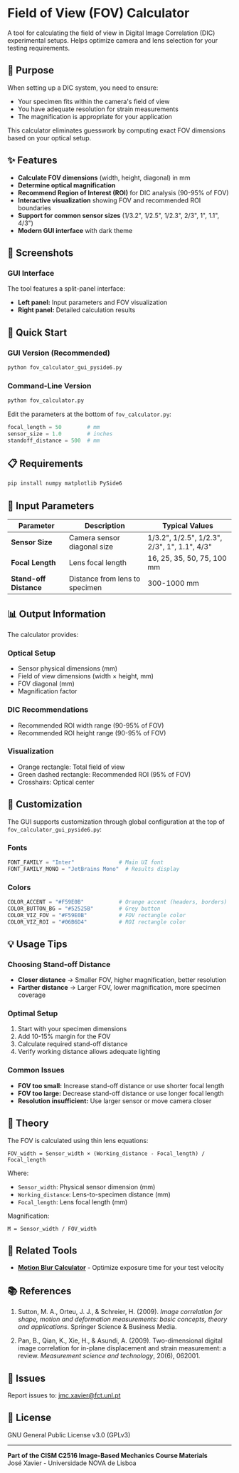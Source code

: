 # Field of View (FOV) Calculator

A tool for calculating the field of view in Digital Image Correlation (DIC) experimental setups. Helps optimize camera and lens selection for your testing requirements.

## 🎯 Purpose

When setting up a DIC system, you need to ensure:
- Your specimen fits within the camera's field of view
- You have adequate resolution for strain measurements
- The magnification is appropriate for your application

This calculator eliminates guesswork by computing exact FOV dimensions based on your optical setup.

## ✨ Features

- **Calculate FOV dimensions** (width, height, diagonal) in mm
- **Determine optical magnification** 
- **Recommend Region of Interest (ROI)** for DIC analysis (90-95% of FOV)
- **Interactive visualization** showing FOV and recommended ROI boundaries
- **Support for common sensor sizes** (1/3.2", 1/2.5", 1/2.3", 2/3", 1", 1.1", 4/3")
- **Modern GUI interface** with dark theme

## 📸 Screenshots

### GUI Interface
The tool features a split-panel interface:
- **Left panel:** Input parameters and FOV visualization
- **Right panel:** Detailed calculation results

## 🚀 Quick Start

### GUI Version (Recommended)

```bash
python fov_calculator_gui_pyside6.py
```

### Command-Line Version

```bash
python fov_calculator.py
```

Edit the parameters at the bottom of `fov_calculator.py`:
```python
focal_length = 50        # mm
sensor_size = 1.0        # inches
standoff_distance = 500  # mm
```

## 📋 Requirements

```bash
pip install numpy matplotlib PySide6
```

## 📝 Input Parameters

| Parameter | Description | Typical Values |
|-----------|-------------|----------------|
| **Sensor Size** | Camera sensor diagonal size | 1/3.2", 1/2.5", 1/2.3", 2/3", 1", 1.1", 4/3" |
| **Focal Length** | Lens focal length | 16, 25, 35, 50, 75, 100 mm |
| **Stand-off Distance** | Distance from lens to specimen | 300-1000 mm |

## 📊 Output Information

The calculator provides:

### Optical Setup
- Sensor physical dimensions (mm)
- Field of view dimensions (width × height, mm)
- FOV diagonal (mm)
- Magnification factor

### DIC Recommendations
- Recommended ROI width range (90-95% of FOV)
- Recommended ROI height range (90-95% of FOV)

### Visualization
- Orange rectangle: Total field of view
- Green dashed rectangle: Recommended ROI (95% of FOV)
- Crosshairs: Optical center

## 🎨 Customization

The GUI supports customization through global configuration at the top of `fov_calculator_gui_pyside6.py`:

### Fonts
```python
FONT_FAMILY = "Inter"              # Main UI font
FONT_FAMILY_MONO = "JetBrains Mono"  # Results display
```

### Colors
```python
COLOR_ACCENT = "#F59E0B"           # Orange accent (headers, borders)
COLOR_BUTTON_BG = "#52525B"        # Grey button
COLOR_VIZ_FOV = "#F59E0B"          # FOV rectangle color
COLOR_VIZ_ROI = "#06B6D4"          # ROI rectangle color
```

## 💡 Usage Tips

### Choosing Stand-off Distance
- **Closer distance** → Smaller FOV, higher magnification, better resolution
- **Farther distance** → Larger FOV, lower magnification, more specimen coverage

### Optimal Setup
1. Start with your specimen dimensions
2. Add 10-15% margin for the FOV
3. Calculate required stand-off distance
4. Verify working distance allows adequate lighting

### Common Issues
- **FOV too small:** Increase stand-off distance or use shorter focal length
- **FOV too large:** Decrease stand-off distance or use longer focal length
- **Resolution insufficient:** Use larger sensor or move camera closer

## 📐 Theory

The FOV is calculated using thin lens equations:

```
FOV_width = Sensor_width × (Working_distance - Focal_length) / Focal_length
```

Where:
- `Sensor_width`: Physical sensor dimension (mm)
- `Working_distance`: Lens-to-specimen distance (mm)
- `Focal_length`: Lens focal length (mm)

Magnification:
```
M = Sensor_width / FOV_width
```

## 🔗 Related Tools

- **[Motion Blur Calculator](../motion_blur_calculator/)** - Optimize exposure time for your test velocity

## 📚 References

1. Sutton, M. A., Orteu, J. J., & Schreier, H. (2009). *Image correlation for shape, motion and deformation measurements: basic concepts, theory and applications*. Springer Science & Business Media.

2. Pan, B., Qian, K., Xie, H., & Asundi, A. (2009). Two-dimensional digital image correlation for in-plane displacement and strain measurement: a review. *Measurement science and technology*, 20(6), 062001.

## 🐛 Issues

Report issues to: jmc.xavier@fct.unl.pt

## 📄 License

GNU General Public License v3.0 (GPLv3)

---

**Part of the CISM C2516 Image-Based Mechanics Course Materials**  
José Xavier - Universidade NOVA de Lisboa
